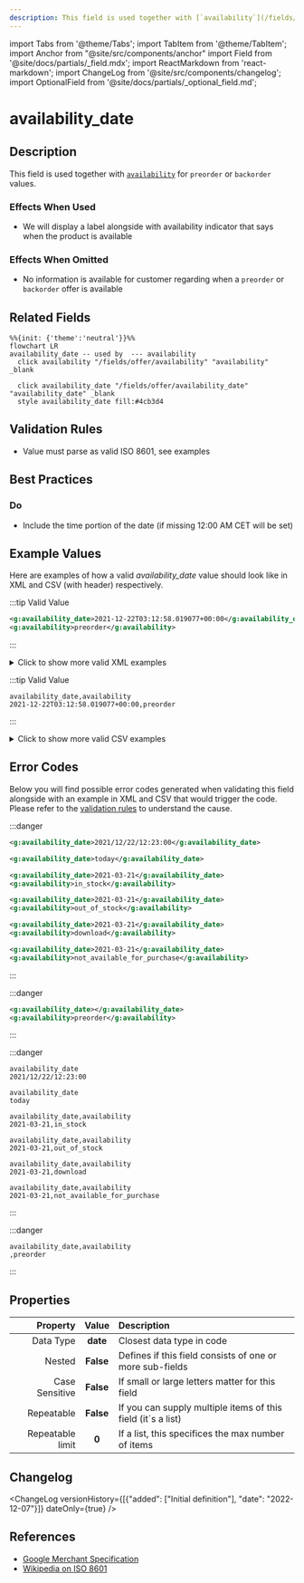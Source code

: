 ```yaml
---
description: This field is used together with [`availability`](/fields/offer/availability.md) for `preorder` or `backorder` values.
---
```


import Tabs from '@theme/Tabs';
import TabItem from '@theme/TabItem';
import Anchor from "@site/src/components/anchor"
import Field from '@site/docs/partials/_field.mdx';
import ReactMarkdown from 'react-markdown';
import ChangeLog from '@site/src/components/changelog';
import OptionalField from '@site/docs/partials/_optional_field.md';

# availability_date

<OptionalField/>

## Description

This field is used together with [`availability`](/fields/offer/availability.md) for `preorder` or `backorder` values.



### Effects When Used

- We will display a label alongside with availability indicator that says when the product is available



### Effects When Omitted

- No information is available for customer regarding when a `preorder` or `backorder` offer is available




## Related Fields

```mermaid
%%{init: {'theme':'neutral'}}%%
flowchart LR
availability_date -- used by  --- availability
  click availability "/fields/offer/availability" "availability" _blank

  click availability_date "/fields/offer/availability_date" "availability_date" _blank
  style availability_date fill:#4cb3d4
```




## Validation Rules

- Value must parse as valid ISO 8601, see examples


## Best Practices


### Do

- Include the time portion of the date (if missing 12:00 AM CET will be set)





## Example Values

Here are examples of how a valid *availability_date* value  should look like in XML and CSV (with header) respectively.

<Tabs>
  <TabItem value="valid_xml" label="XML" default>

:::tip Valid Value

```xml
<g:availability_date>2021-12-22T03:12:58.019077+00:00</g:availability_date>
<g:availability>preorder</g:availability>
```

:::

<details>
  <summary>Click to show more valid XML examples</summary>
  <div>

```xml
<g:availability_date>2021-12-22T03:12:58.019077+00:00</g:availability_date>
<g:availability>preorder</g:availability>
```

```xml
<g:availability_date>2021-03-21</g:availability_date>
<g:availability>preorder</g:availability>
```


  </div>
</details>

 </TabItem>
  <TabItem value="valid_csv" label="CSV">

:::tip Valid Value

```csv
availability_date,availability
2021-12-22T03:12:58.019077+00:00,preorder
```

:::

<details>
  <summary>Click to show more valid CSV examples</summary>
  <div>

```csv
availability_date,availability
2021-12-22T03:12:58.019077+00:00,preorder
```

```csv
availability_date,availability
2021-03-21,preorder
```


  </div>
</details>

  </TabItem>
</Tabs>

## Error Codes

Below you will find possible error codes generated when validating this field alongside with an example in XML and CSV that would trigger the code. Please refer to the [validation rules](#validation-rules) to understand the cause.

<Tabs>
  <TabItem value="invalid_xml" label="XML" default>

:::danger <Anchor id="validation_invalid_value" title="validation_invalid_value" />

```xml
<g:availability_date>2021/12/22/12:23:00</g:availability_date>
```
```xml
<g:availability_date>today</g:availability_date>
```
```xml
<g:availability_date>2021-03-21</g:availability_date>
<g:availability>in_stock</g:availability>
```
```xml
<g:availability_date>2021-03-21</g:availability_date>
<g:availability>out_of_stock</g:availability>
```
```xml
<g:availability_date>2021-03-21</g:availability_date>
<g:availability>download</g:availability>
```
```xml
<g:availability_date>2021-03-21</g:availability_date>
<g:availability>not_available_for_purchase</g:availability>
```

:::

:::danger <Anchor id="validation_missing_value" title="validation_missing_value" />

```xml
<g:availability_date></g:availability_date>
<g:availability>preorder</g:availability>
```

:::


 </TabItem>
  <TabItem value="invalid_csv" label="CSV">

:::danger <Anchor id="validation_invalid_value" title="validation_invalid_value" />

```csv
availability_date
2021/12/22/12:23:00
```
```csv
availability_date
today
```
```csv
availability_date,availability
2021-03-21,in_stock
```
```csv
availability_date,availability
2021-03-21,out_of_stock
```
```csv
availability_date,availability
2021-03-21,download
```
```csv
availability_date,availability
2021-03-21,not_available_for_purchase
```

:::

:::danger <Anchor id="validation_missing_value" title="validation_missing_value" />

```csv
availability_date,availability
,preorder
```

:::


  </TabItem>
</Tabs>

## Properties

|     **Property** |         **Value**          | **Description**                                              |
|-----------------:|:--------------------------:|:-------------------------------------------------------------|
|        Data Type |    **date**     | Closest data type in code                                    |
|           Nested |      **False**      | Defines if this field consists of one or more sub-fields     |
|   Case Sensitive |  **False**  | If small or large letters matter for this field              |
|       Repeatable |    **False**    | If you can supply multiple items of this field (it´s a list) |
| Repeatable limit | **0** | If a list, this specifices the max number of items           |

## Changelog
<ChangeLog versionHistory={[{"added": ["Initial definition"], "date": "2022-12-07"}]} dateOnly={true} />

## References
- [Google Merchant Specification](https://support.google.com/merchants/answer/6324470)
- [Wikipedia on ISO 8601](https://en.wikipedia.org/wiki/ISO_8601)
